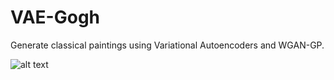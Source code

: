 # VAE-Gogh
Generate classical paintings using Variational Autoencoders and WGAN-GP.

![alt text](https://raw.githubusercontent.com/karinazad/VAEcent-GAN-Gogh/main/images/real_images_preview.png)
